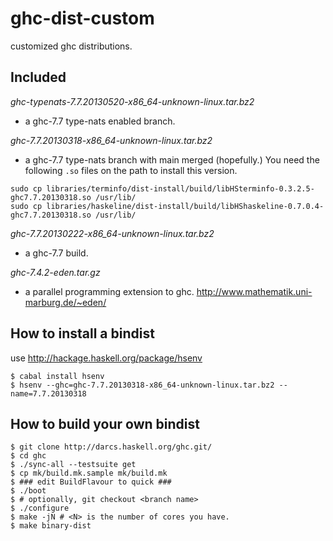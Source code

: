 ghc-dist-custom
===============

customized ghc distributions.

Included
---------------

*ghc-typenats-7.7.20130520-x86_64-unknown-linux.tar.bz2*
- a ghc-7.7 type-nats enabled branch.


*ghc-7.7.20130318-x86_64-unknown-linux.tar.bz2*
- a ghc-7.7 type-nats branch with main merged (hopefully.)
You need the following `.so` files on the path to install this version.

```
sudo cp libraries/terminfo/dist-install/build/libHSterminfo-0.3.2.5-ghc7.7.20130318.so /usr/lib/
sudo cp libraries/haskeline/dist-install/build/libHShaskeline-0.7.0.4-ghc7.7.20130318.so /usr/lib/
```

*ghc-7.7.20130222-x86_64-unknown-linux.tar.bz2*  
- a ghc-7.7 build.

*ghc-7.4.2-eden.tar.gz*
- a parallel programming extension to ghc. http://www.mathematik.uni-marburg.de/~eden/



How to install a bindist
-----------------------------


use http://hackage.haskell.org/package/hsenv

````
$ cabal install hsenv
$ hsenv --ghc=ghc-7.7.20130318-x86_64-unknown-linux.tar.bz2 --name=7.7.20130318   
````

How to build your own bindist
-----------------------------

````
$ git clone http://darcs.haskell.org/ghc.git/
$ cd ghc
$ ./sync-all --testsuite get
$ cp mk/build.mk.sample mk/build.mk
$ ### edit BuildFlavour to quick ###
$ ./boot
$ # optionally, git checkout <branch name>
$ ./configure
$ make -jN # <N> is the number of cores you have.
$ make binary-dist
````
